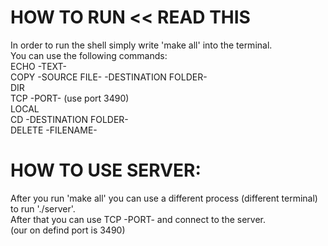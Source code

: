 # HOW TO RUN << READ THIS 
In order to run the shell simply write 'make all' into the terminal. <br>
You can use the following commands: <br>
ECHO -TEXT- <br>
COPY -SOURCE FILE- -DESTINATION FOLDER- <br>
DIR <br>
TCP -PORT- (use port 3490) <br>
LOCAL  <br>
CD -DESTINATION FOLDER- <br>
DELETE -FILENAME- <br>

# HOW TO USE SERVER:
After you run 'make all' you can use a different process (different terminal) to run './server'. <br>
After that you can use TCP -PORT- and connect to the server. <br> (our on defind port is 3490)